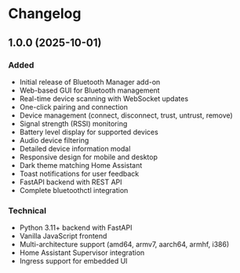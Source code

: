 # Changelog

## 1.0.0 (2025-10-01)

### Added
- Initial release of Bluetooth Manager add-on
- Web-based GUI for Bluetooth management
- Real-time device scanning with WebSocket updates
- One-click pairing and connection
- Device management (connect, disconnect, trust, untrust, remove)
- Signal strength (RSSI) monitoring
- Battery level display for supported devices
- Audio device filtering
- Detailed device information modal
- Responsive design for mobile and desktop
- Dark theme matching Home Assistant
- Toast notifications for user feedback
- FastAPI backend with REST API
- Complete bluetoothctl integration

### Technical
- Python 3.11+ backend with FastAPI
- Vanilla JavaScript frontend
- Multi-architecture support (amd64, armv7, aarch64, armhf, i386)
- Home Assistant Supervisor integration
- Ingress support for embedded UI
